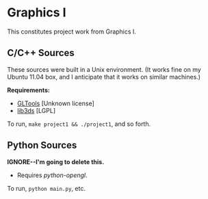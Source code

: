 Graphics I 
==========

This constitutes project work from Graphics I.

C/C++ Sources 
-------------

These sources were built in a Unix environment. (It works fine on my
Ubuntu 11.04 box, and I anticipate that it works on similar machines.)

**Requirements:**
* [GLTools](https://github.com/HazimGazov/GLTools) [Unknown license]
* [lib3ds](http://code.google.com/p/lib3ds/) [LGPL]

To run, `make project1 && ./project1`, and so forth.

Python Sources
--------------

**IGNORE--I'm going to delete this.**
* Requires _python-opengl_.

To run, `python main.py`, etc.

